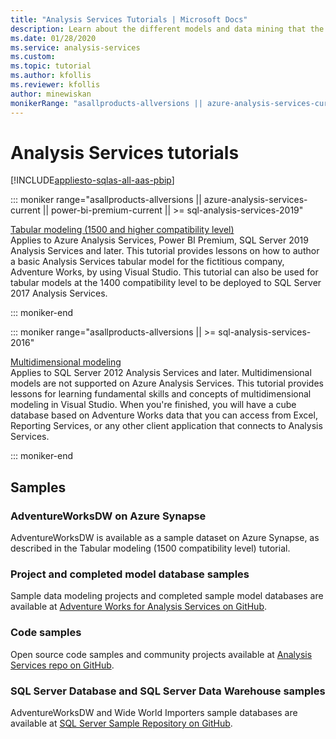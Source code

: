 ```yaml
---
title: "Analysis Services Tutorials | Microsoft Docs"
description: Learn about the different models and data mining that the Analysis Services tutorials cover.
ms.date: 01/28/2020
ms.service: analysis-services
ms.custom:
ms.topic: tutorial
ms.author: kfollis
ms.reviewer: kfollis
author: minewiskan
monikerRange: "asallproducts-allversions || azure-analysis-services-current || power-bi-premium-current || >= sql-analysis-services-2016"
---
```

# Analysis Services tutorials

[!INCLUDE[appliesto-sqlas-all-aas-pbip](includes/appliesto-sqlas-all-aas-pbip.md)]

::: moniker range="asallproducts-allversions || azure-analysis-services-current || power-bi-premium-current || >= sql-analysis-services-2019"

[Tabular modeling (1500 and higher compatibility level)](tutorial-tabular-1400/as-adventure-works-tutorial.md)   
Applies to Azure Analysis Services, Power BI Premium, SQL Server 2019 Analysis Services and later. This tutorial provides lessons on how to author a basic Analysis Services tabular model for the fictitious company, Adventure Works, by using Visual Studio. This tutorial can also be used for tabular models at the 1400 compatibility level to be deployed to SQL Server 2017 Analysis Services.

::: moniker-end

::: moniker range="asallproducts-allversions || >= sql-analysis-services-2016"
  
[Multidimensional modeling](multidimensional-tutorial/multidimensional-modeling-adventure-works-tutorial.md)  
Applies to SQL Server 2012 Analysis Services and later. Multidimensional models are not supported on Azure Analysis Services. This tutorial provides lessons for learning fundamental skills and concepts of multidimensional modeling in Visual Studio. When you're finished, you will have a cube database based on Adventure Works data that you can access from Excel, Reporting Services, or any other client application that connects to Analysis Services.  

::: moniker-end
  
## Samples

### AdventureWorksDW on Azure Synapse

AdventureWorksDW is available as a sample dataset on Azure Synapse, as described in the Tabular modeling (1500 compatibility level) tutorial.

### Project and completed model database samples

Sample data modeling projects and completed sample model databases are available at [Adventure Works for Analysis Services on GitHub](https://github.com/Microsoft/sql-server-samples/releases/tag/adventureworks-analysis-services).

### Code samples

Open source code samples and community projects available at [Analysis Services repo on GitHub](https://github.com/Microsoft/Analysis-Services).

### SQL Server Database and SQL Server Data Warehouse samples  

AdventureWorksDW and Wide World Importers sample databases are available at [SQL Server Sample Repository on GitHub](https://github.com/Microsoft/sql-server-samples). 
  
  
  
